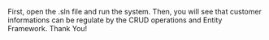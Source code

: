First, open the .sln file and run the system. Then, you will see that customer informations can be regulate by the CRUD operations and Entity Framework. Thank You! 
